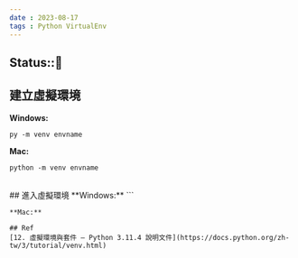 ```yaml
---
date : 2023-08-17
tags : Python VirtualEnv
---
```

Status::🌱
---
## 建立虛擬環境
**Windows:**
```
py -m venv envname
```
**Mac:**
```
python -m venv envname
```

<br>
## 進入虛擬環境
**Windows:**
```

```
**Mac:**
```

```
## Ref
[12. 虛擬環境與套件 — Python 3.11.4 說明文件](https://docs.python.org/zh-tw/3/tutorial/venv.html)
